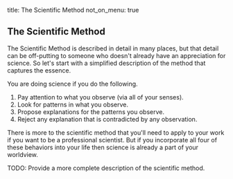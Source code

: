 title: The Scientific Method
not_on_menu: true

## The Scientific Method

The Scientific Method is described in detail in many places, but that detail can be off-putting to someone who doesn't already have an appreciation for science. So let's start with a simplified description of the method that captures the essence.

You are doing science if you do the following. 

1. Pay attention to what you observe (via all of your senses).
2. Look for patterns in what you observe.
3. Propose explanations for the patterns you observe.
4. Reject any explanation that is contradicted by any observation.

There is more to the scientific method that you'll need to apply to your work if you want to be a professional scientist. But if you incorporate all four of these behaviors into your life then science is already a part of your worldview.

TODO: Provide a more complete description of the scientific method.
